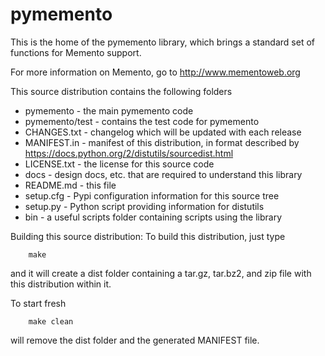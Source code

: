 pymemento
=========

This is the home of the pymemento library, which brings a standard set of functions for Memento support.

For more information on Memento, go to http://www.mementoweb.org

This source distribution contains the following folders
* pymemento - the main pymemento code
* pymemento/test - contains the test code for pymemento
* CHANGES.txt - changelog which will be updated with each release
* MANIFEST.in - manifest of this distribution, in format described by https://docs.python.org/2/distutils/sourcedist.html
* LICENSE.txt - the license for this source code
* docs - design docs, etc. that are required to understand this library
* README.md - this file
* setup.cfg - Pypi configuration information for this source tree
* setup.py - Python script providing information for distutils
* bin - a useful scripts folder containing scripts using the library

Building this source distribution:
To build this distribution, just type
```
    make
```

and it will create a dist folder containing a tar.gz, tar.bz2, and zip file with this distribution within it.


To start fresh
```
    make clean
```
will remove the dist folder and the generated MANIFEST file.
